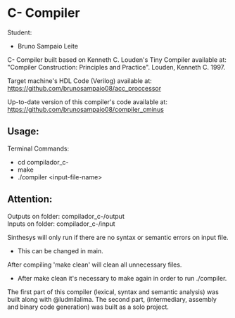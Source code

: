 # C- Compiler

Student:
- Bruno Sampaio Leite

C- Compiler built based on Kenneth C. Louden's Tiny Compiler available at: "Compiler Construction: Principles and Practice". Louden, Kenneth C. 1997.

Target machine's HDL Code (Verilog) available at: https://github.com/brunosampaio08/acc_proccessor

Up-to-date version of this compiler's code available at: https://github.com/brunosampaio08/compiler_cminus

## Usage:

Terminal Commands:
- cd compilador_c-
- make
- ./compiler \<input-file-name>

## Attention:

Outputs on folder: compilador_c-/output \
Inputs on folder: compilador_c-/input

Sinthesys will only run if there are no syntax or semantic errors on input file.
- This can be changed in main.

After compiling 'make clean' will clean all unnecessary files.
- After make clean it's necessary to make again in order to run ./compiler.

The first part of this compiler (lexical, syntax and semantic analysis) was built along with @ludmilalima. The second part, (intermediary, assembly and binary code generation) was built as a solo project.
